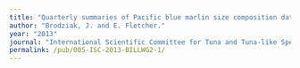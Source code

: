 ```yaml
---
title: "Quarterly summaries of Pacific blue marlin size composition data"
author: "Brodziak, J. and E. Fletcher."
year: "2013"
journal: "International Scientific Committee for Tuna and Tuna-like Species in the North Pacific/Billfish WG, ISC/13/BILLWG-2/1, 278p."
permalink: /pub/005-ISC-2013-BILLWG2-1/
---
```


